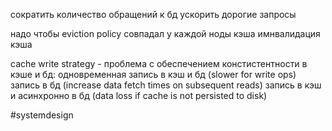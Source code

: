 сократить количество обращений к бд
ускорить дорогие запросы

надо чтобы eviction policy совпадал у каждой ноды кэша
имнвалидация кэша

cache write strategy - проблема с обеспечением констистентности в кэше и бд:
одновременная запись в кэш и бд (slower for write ops)
запись в бд (increase data fetch times on subsequent reads)
запись в кэш и асинхронно в бд (data loss if cache is not persisted to disk)

#systemdesign